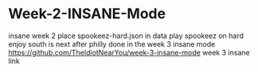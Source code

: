 # Week-2-INSANE-Mode
insane week 2
place spookeez-hard.json in data
play spookeez on hard
enjoy
south is next after philly done in the week 3 insane mode
https://github.com/TheIdiotNearYou/week-3-insane-mode week 3 insane link

